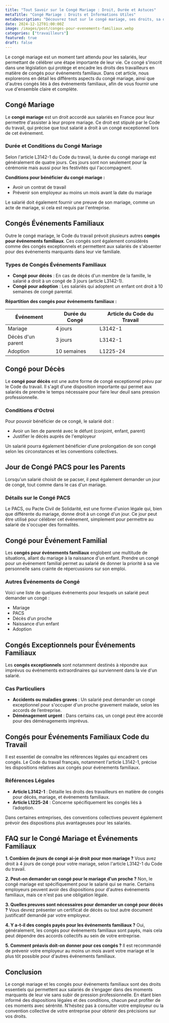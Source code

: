 ```yaml
---
title: "Tout Savoir sur le Congé Mariage : Droit, Durée et Astuces"
metaTitle: "Congé Mariage : Droits et Informations Utiles"
metaDescription: "Découvrez tout sur le congé mariage, ses droits, sa durée et les congés exceptionnels pour événements familiaux."
date: 2024-12-12T01:00:00Z
image: /images/post/conges-pour-evenements-familiaux.webp
categories: ["travailleurs"]
featured: true
draft: false
---
```


Le congé mariage est un moment tant attendu pour les salariés, leur permettant de célébrer une étape importante de leur vie. Ce congé s'inscrit dans une législation qui protège et encadre les droits des travailleurs en matière de congés pour événements familiaux. Dans cet article, nous explorerons en détail les différents aspects du congé mariage, ainsi que d'autres congés liés à des événements familiaux, afin de vous fournir une vue d'ensemble claire et complète.

## Congé Mariage

Le **congé mariage** est un droit accordé aux salariés en France pour leur permettre d'assister à leur propre mariage. Ce droit est stipulé par le Code du travail, qui précise que tout salarié a droit à un congé exceptionnel lors de cet événement.

### Durée et Conditions du Congé Mariage

Selon l'article L3142-1 du Code du travail, la durée du congé mariage est généralement de quatre jours. Ces jours sont non seulement pour la cérémonie mais aussi pour les festivités qui l'accompagnent. 

**Conditions pour bénéficier du congé mariage :**

- Avoir un contrat de travail
- Prévenir son employeur au moins un mois avant la date du mariage

Le salarié doit également fournir une preuve de son mariage, comme un acte de mariage, si cela est requis par l'entreprise.

## Congés Événements Familiaux

Outre le congé mariage, le Code du travail prévoit plusieurs autres **congés pour événements familiaux**. Ces congés sont également considérés comme des congés exceptionnels et permettent aux salariés de s'absenter pour des événements marquants dans leur vie familiale.

### Types de Congés Événements Familiaux

- **Congé pour décès** : En cas de décès d'un membre de la famille, le salarié a droit à un congé de 3 jours (article L3142-1).
- **Congé pour adoption** : Les salariés qui adoptent un enfant ont droit à 10 semaines de congé parental.
  
**Répartition des congés pour événements familiaux :**

| Événement        | Durée du Congé       | Article du Code du Travail         |
|------------------|----------------------|-----------------------------------|
| Mariage          | 4 jours              | L3142-1                           |
| Décès d'un parent| 3 jours              | L3142-1                           |
| Adoption         | 10 semaines          | L1225-24                          |

## Congé pour Décès

Le **congé pour décès** est une autre forme de congé exceptionnel prévu par le Code du travail. Il s'agit d'une disposition importante qui permet aux salariés de prendre le temps nécessaire pour faire leur deuil sans pression professionnelle.

### Conditions d'Octroi

Pour pouvoir bénéficier de ce congé, le salarié doit :

- Avoir un lien de parenté avec le défunt (conjoint, enfant, parent)
- Justifier le décès auprès de l'employeur

Un salarié pourra également bénéficier d’une prolongation de son congé selon les circonstances et les conventions collectives.

## Jour de Congé PACS pour les Parents

Lorsqu'un salarié choisit de se pacser, il peut également demander un jour de congé, tout comme dans le cas d'un mariage. 

### Détails sur le Congé PACS

Le PACS, ou Pacte Civil de Solidarité, est une forme d'union légale qui, bien que différente du mariage, donne droit à un congé d'un jour. Ce jour peut être utilisé pour célébrer cet événement, simplement pour permettre au salarié de s'occuper des formalités.

## Congé pour Événement Familial

Les **congés pour événements familiaux** englobent une multitude de situations, allant du mariage à la naissance d'un enfant. Prendre un congé pour un événement familial permet au salarié de donner la priorité à sa vie personnelle sans crainte de répercussions sur son emploi.

### Autres Événements de Congé

Voici une liste de quelques événements pour lesquels un salarié peut demander un congé :

- Mariage
- PACS
- Décès d’un proche
- Naissance d’un enfant
- Adoption

## Congés Exceptionnels pour Événements Familiaux

Les **congés exceptionnels** sont notamment destinés à répondre aux imprévus ou événements extraordinaires qui surviennent dans la vie d'un salarié.

### Cas Particuliers

- **Accidents ou maladies graves** : Un salarié peut demander un congé exceptionnel pour s'occuper d'un proche gravement malade, selon les accords de l’entreprise.
- **Déménagement urgent** : Dans certains cas, un congé peut être accordé pour des déménagements imprévus.

## Congés pour Événements Familiaux Code du Travail

Il est essentiel de connaître les références légales qui encadrent ces congés. Le Code du travail français, notamment l'article L3142-1, précise les dispositions relatives aux congés pour événements familiaux. 

### Références Légales

- **Article L3142-1** : Détaille les droits des travailleurs en matière de congés pour décès, mariage, et événements familiaux.
- **Article L1225-24** : Concerne spécifiquement les congés liés à l’adoption.

Dans certaines entreprises, des conventions collectives peuvent également prévoir des dispositions plus avantageuses pour les salariés.

## FAQ sur le Congé Mariage et Événements Familiaux

**1. Combien de jours de congé ai-je droit pour mon mariage ?**
Vous avez droit à 4 jours de congé pour votre mariage, selon l'article L3142-1 du Code du travail.

**2. Peut-on demander un congé pour le mariage d'un proche ?**
Non, le congé mariage est spécifiquement pour le salarié qui se marie. Certains employeurs peuvent avoir des dispositions pour d'autres événements familiaux, mais ce n'est pas une obligation légale.

**3. Quelles preuves sont nécessaires pour demander un congé pour décès ?**
Vous devrez présenter un certificat de décès ou tout autre document justificatif demandé par votre employeur.

**4. Y a-t-il des congés payés pour les événements familiaux ?**
Oui, généralement, les congés pour événements familiaux sont payés, mais cela peut dépendre des accords collectifs au sein de votre entreprise.

**5. Comment préavis doit-on donner pour ces congés ?**
Il est recommandé de prévenir votre employeur au moins un mois avant votre mariage et le plus tôt possible pour d'autres événements familiaux.

## Conclusion

Le congé mariage et les congés pour événements familiaux sont des droits essentiels qui permettent aux salariés de s’engager dans des moments marquants de leur vie sans subir de pression professionnelle. En étant bien informé des dispositions légales et des conditions, chacun peut profiter de ces moments avec sérénité. N’hésitez pas à consulter votre employeur ou la convention collective de votre entreprise pour obtenir des précisions sur vos droits.